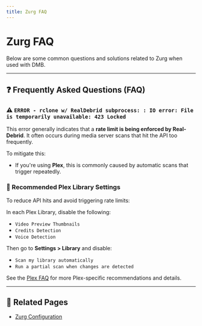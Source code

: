 ```yaml
---
title: Zurg FAQ
---
```


# Zurg FAQ

Below are some common questions and solutions related to Zurg when used with DMB.

---

## ❓ Frequently Asked Questions (FAQ)

### ⚠️ `ERROR - rclone w/ RealDebrid subprocess: : IO error: File is temporarily unavailable: 423 Locked`
This error generally indicates that a **rate limit is being enforced by Real-Debrid**. It often occurs during media server scans that hit the API too frequently.

To mitigate this:
- If you're using **Plex**, this is commonly caused by automatic scans that trigger repeatedly.

### 🔧 Recommended Plex Library Settings
To reduce API hits and avoid triggering rate limits:

In each Plex Library, disable the following:

- `Video Preview Thumbnails`
- `Credits Detection`
- `Voice Detection`

Then go to **Settings > Library** and disable:

- `Scan my library automatically`
- `Run a partial scan when changes are detected`

See the [Plex FAQ](../faq/plex.md) for more Plex-specific recommendations and details.

---

## 📎 Related Pages
- [Zurg Configuration](../services/zurg.md)